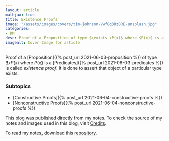 ```yaml
---
layout: article
mathjax: true
title: Existence Proofs
image: "/assets/images/covers/tim-johnson-Vwf8q3RzBRE-unsplash.jpg"
categories:
- DM
desc: Proof of a Proposition of type $\exists xP(x)$ where $P(x)$ is a Predicates is called existence proof. It is done to assert that object of a particular type exists. 
imagealt: Cover Image for article
---
```


Proof of a [Proposition]({% post_url 2021-06-03-proposition %}) of type $\exists xP(x)$ where $P(x)$ is a [Predicates]({% post_url 2021-06-03-predicates %}) is called *existence proof*. It is done to assert that object of a particular type exists.

























































































































































































































































































































































































































### Subtopics
- [Constructive Proofs]({% post_url 2021-06-04-constructive-proofs %})
- [Nonconstructive Proofs]({% post_url 2021-06-04-nonconstructive-proofs %})



This blog was published directly from my notes.
To check the source of my notes and images used in this blog, visit <a href="/credits.html" target="_blank">Credits</a>.

To read my notes, download this <a href="https://github.com/bovem/CS" target="blank">repository</a>.